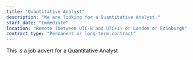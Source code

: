 ```yaml
---
title: "Quantitative Analyst"
description: "We are looking for a Quantitative Analyst."
start_date: "Immediate"
location: "Remote (between UTC-8 and UTC+1) or London or Edinburgh"
contract_type: "Permanent or long-term contract"
---
```


This is a job advert for a Quantitative Analyst
